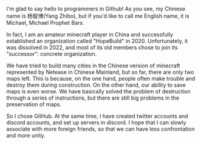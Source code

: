 I'm glad to say hello to programmers in Github!
As you see, my Chinese name is 杨智博(Yang Zhibo), but if you'd like to call me English name, it is Michael, Michael Prophet Bars.

In fact, I am an amateur minecraft player in China and successfully established an organization called "HopeBuild" in 2020.
Unfortunately, it was dissolved in 2022, and most of its old members chose to join its "successor": concrete organization.

We have tried to build many cities in the Chinese version of minecraft represented by Netease in Chinese Mainland, but so far,
there are only two maps left. 
This is because, on the one hand, people often make trouble and destroy them during construction.
On the other hand, our ability to save maps is even worse.
We have basically solved the problem of destruction through a series of instructions, but there are still big problems in the preservation of maps.

So I chose GitHub.
At the same time, I have created twitter accounts and discord accounts, and set up servers in discord.
I hope that I can slowly associate with more foreign friends, so that we can have less confrontation and more unity.
